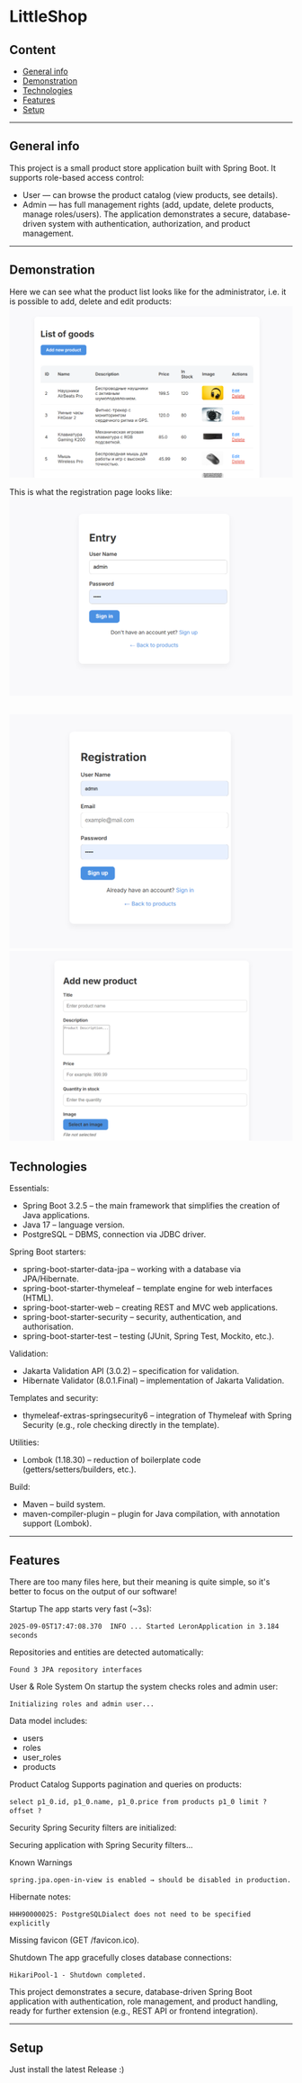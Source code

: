 # LittleShop

## Content
* [General info](#general-info)
* [Demonstration](#demonstration)
* [Technologies](#technologies)
* [Features](#features)
* [Setup](#setup)
---
## General info
This project is a small product store application built with Spring Boot.
It supports role-based access control:
- User — can browse the product catalog (view products, see details).
- Admin — has full management rights (add, update, delete products, manage roles/users).
The application demonstrates a secure, database-driven system with authentication, authorization, and product management.

---
## Demonstration
Here we can see what the product list looks like for the administrator, i.e. it is possible to add, delete and edit products:
![photo1](./photo/photo1.png)

This is what the registration page looks like:
![photo2](./photo/photo2.png)


![photo3](./photo/photo3.png)
![photo4](./photo/photo4.png)
---
## Technologies
Essentials:
- Spring Boot 3.2.5 – the main framework that simplifies the creation of Java applications.
- Java 17 – language version.
- PostgreSQL – DBMS, connection via JDBC driver.

Spring Boot starters:
- spring-boot-starter-data-jpa – working with a database via JPA/Hibernate.
- spring-boot-starter-thymeleaf – template engine for web interfaces (HTML).
- spring-boot-starter-web – creating REST and MVC web applications.
- spring-boot-starter-security – security, authentication, and authorisation.
- spring-boot-starter-test – testing (JUnit, Spring Test, Mockito, etc.).

Validation:
- Jakarta Validation API (3.0.2) – specification for validation.
- Hibernate Validator (8.0.1.Final) – implementation of Jakarta Validation.

Templates and security:
- thymeleaf-extras-springsecurity6 – integration of Thymeleaf with Spring Security (e.g., role checking directly in the template).

Utilities:
- Lombok (1.18.30) – reduction of boilerplate code (getters/setters/builders, etc.).

Build:
- Maven – build system.
- maven-compiler-plugin – plugin for Java compilation, with annotation support (Lombok).

---
## Features

There are too many files here, but their meaning is quite simple, so it's better to focus on the output of our software!

Startup
The app starts very fast (~3s):
```
2025-09-05T17:47:08.370  INFO ... Started LeronApplication in 3.184 seconds
```

Repositories and entities are detected automatically:
```
Found 3 JPA repository interfaces
```

User & Role System
On startup the system checks roles and admin user:
```
Initializing roles and admin user...
```


Data model includes:
- users
- roles
- user_roles
- products

Product Catalog
Supports pagination and queries on products:
```
select p1_0.id, p1_0.name, p1_0.price from products p1_0 limit ? offset ?
```

Security
Spring Security filters are initialized:

Securing application with Spring Security filters...

Known Warnings
```
spring.jpa.open-in-view is enabled → should be disabled in production.
```

Hibernate notes:
```
HHH90000025: PostgreSQLDialect does not need to be specified explicitly
```
Missing favicon (GET /favicon.ico).

Shutdown
The app gracefully closes database connections:
```
HikariPool-1 - Shutdown completed.
```
This project demonstrates a secure, database-driven Spring Boot application with authentication, role management, and product handling, ready for further extension (e.g., REST API or frontend integration).

---
## Setup
Just install the latest Release :)
